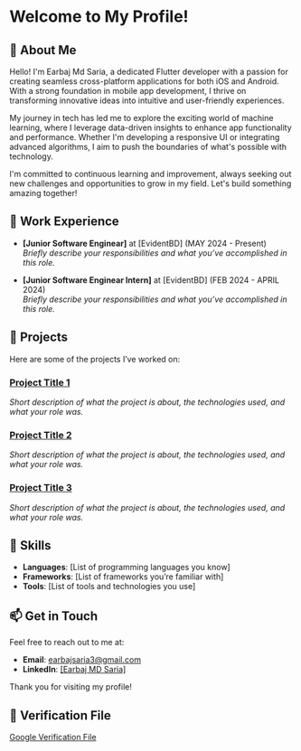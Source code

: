 # Welcome to My Profile!

## 👤 About Me
Hello! I'm Earbaj Md Saria, a dedicated Flutter developer with a passion for creating seamless cross-platform applications for both iOS and Android. With a strong foundation in mobile app development, I thrive on transforming innovative ideas into intuitive and user-friendly experiences. 

My journey in tech has led me to explore the exciting world of machine learning, where I leverage data-driven insights to enhance app functionality and performance. Whether I'm developing a responsive UI or integrating advanced algorithms, I aim to push the boundaries of what's possible with technology.

I'm committed to continuous learning and improvement, always seeking out new challenges and opportunities to grow in my field. Let's build something amazing together!

## 💼 Work Experience
- **[Junior Software Enginear]** at [EvidentBD] (MAY 2024 - Present)  
  *Briefly describe your responsibilities and what you’ve accomplished in this role.*

- **[Junior Software Enginear Intern]** at [EvidentBD] (FEB 2024 - APRIL 2024)  
  *Briefly describe your responsibilities and what you’ve accomplished in this role.*

## 📂 Projects
Here are some of the projects I’ve worked on:

### [Project Title 1](link-to-your-project)
*Short description of what the project is about, the technologies used, and what your role was.*

### [Project Title 2](link-to-your-project)
*Short description of what the project is about, the technologies used, and what your role was.*

### [Project Title 3](link-to-your-project)
*Short description of what the project is about, the technologies used, and what your role was.*

## 🌟 Skills
- **Languages**: [List of programming languages you know]
- **Frameworks**: [List of frameworks you’re familiar with]
- **Tools**: [List of tools and technologies you use]

## 📫 Get in Touch
Feel free to reach out to me at:
- **Email**: earbajsaria3@gmail.com
- **LinkedIn**: [[Earbaj MD Saria]](https://www.linkedin.com/in/earbaj/)

Thank you for visiting my profile!

## 📄 Verification File
[Google Verification File](https://github.com/Earbaj/earbajmdsaria/blob/main/googlec2585bf17332530c.html)

